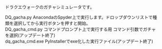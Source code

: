 ドラクエウォークのガチャシミュレータです。

DQ_gacha.py AnacondaのSpyder上で実行します。ドロップダウンリストで種類を選択してから実行ボタンを押すと開始。  
DQ_gacha_cmd.py コマンドプロンプト上で実行する用 コマンド引数でガチャを選択(アップデート終了)  
dq_gacha_cmd.exe PyInstallerでexe化した実行ファイル(アップデート終了)
